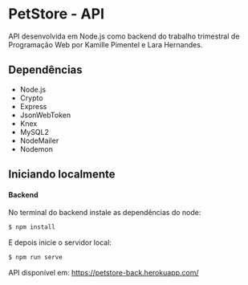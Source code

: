 # PetStore - API

API desenvolvida em Node.js como backend do trabalho trimestral de Programação Web por Kamille Pimentel e Lara Hernandes.

## Dependências

- Node.js
- Crypto
- Express
- JsonWebToken
- Knex
- MySQL2
- NodeMailer
- Nodemon

## Iniciando localmente
#### Backend
No terminal do backend instale as dependências do node:
```sh
$ npm install
```
E depois inicie o servidor local:
```sh
$ npm run serve
```

API disponível em:
https://petstore-back.herokuapp.com/

